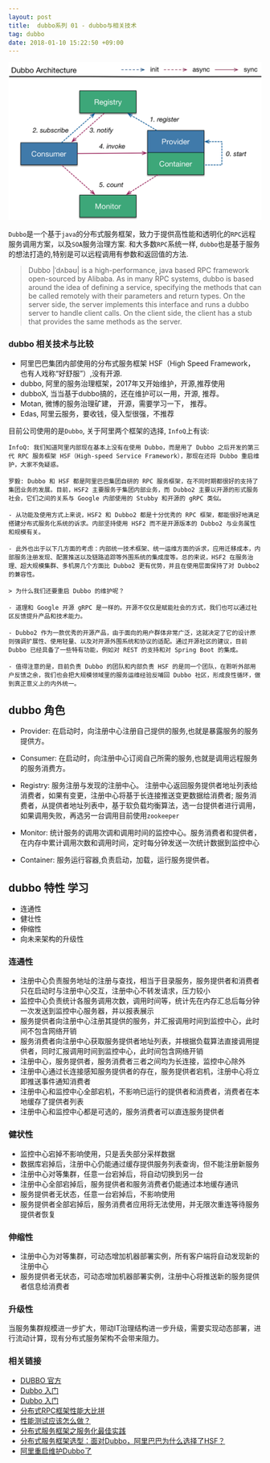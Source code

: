 ```yaml
---
layout: post
title:  dubbo系列 01 - dubbo与相关技术
tag: dubbo
date: 2018-01-10 15:22:50 +09:00
---
```


![dubbo-architecture](/assets/post/dubbo-architecture.png)

`Dubbo`是一个基于`java`的分布式服务框架，致力于提供高性能和透明化的`RPC`远程服务调用方案，以及`SOA`服务治理方案. 
和大多数`RPC`系统一样, `dubbo`也是基于服务的想法打造的,特别是可以远程调用有参数和返回值的方法. 

> Dubbo |ˈdʌbəʊ| is a high-performance, java based RPC framework open-sourced by Alibaba. As in many RPC systems, dubbo is based around the idea of defining a service, specifying the methods that can be called remotely with their parameters and return types. On the server side, the server implements this interface and runs a dubbo server to handle client calls. On the client side, the client has a stub that provides the same methods as the server.


### dubbo 相关技术与比较

* 阿里巴巴集团内部使用的分布式服务框架 HSF（High Speed Framework，也有人戏称“好舒服”）,没有开源.
* dubbo, 阿里的服务治理框架，2017年又开始维护，开源,推荐使用
* dubboX, 当当基于dubbo搞的，还在维护可以一用，开源, 推荐。
* Motan, 微博的服务治理矿建， 开源，需要学习一下， 推荐。
* Edas, 阿里云服务，要收钱，侵入型很强，不推荐

目前公司使用的是`Dubbo`, 关于阿里两个框架的选择, `InfoQ`上有谈:

```
InfoQ: 我们知道阿里内部现在基本上没有在使用 Dubbo，而是用了 Dubbo 之后开发的第三代 RPC 服务框架 HSF（High-speed Service Framework），那现在还将 Dubbo 重启维护，大家不免疑惑。

罗毅: Dubbo 和 HSF 都是阿里巴巴集团自研的 RPC 服务框架，在不同时期都很好的支持了集团业务的发展。目前，HSF2 主要服务于集团内部业务，而 Dubbo2 主要以开源的形式服务社会，它们之间的关系与 Google 内部使用的 Stubby 和开源的 gRPC 类似。

- 从功能及使用方式上来说，HSF2 和 Dubbo2 都是十分优秀的 RPC 框架，都能很好地满足搭建分布式服务化系统的诉求。内部坚持使用 HSF2 而不是开源版本的 Dubbo2 与业务属性和规模有关。

- 此外也出于以下几方面的考虑：内部统一技术框架、统一运维方面的诉求，应用迁移成本，内部服务注册发现、配置推送以及链路追踪等外围系统的集成度等。总的来说，HSF2 在服务治理、超大规模集群、多机房几个方面比 Dubbo2 更有优势，并且在使用层面保持了对 Dubbo2 的兼容性。

> 为什么我们还要重启 Dubbo 的维护呢？

- 道理和 Google 开源 gRPC 是一样的。开源不仅仅是赋能社会的方式，我们也可以通过社区反馈提升产品和技术能力。

- Dubbo2 作为一款优秀的开源产品，由于面向的用户群体非常广泛，这就决定了它的设计原则强调扩展性、使用轻量、以及对开源外围系统和协议的适配。通过开源社区的建议，目前 Dubbo 已经具备了一些特有功能，例如对 REST 的支持和对 Spring Boot 的集成。

- 值得注意的是，目前负责 Dubbo 的团队和内部负责 HSF 的是同一个团队，在聆听外部用户反馈之余，我们也会把大规模领域里的服务运维经验反哺回 Dubbo 社区，形成良性循环，做到真正意义上的内外统一。
```

## dubbo 角色

- Provider: 在启动时，向注册中心注册自己提供的服务,也就是暴露服务的服务提供方。

- Consumer: 在启动时，向注册中心订阅自己所需的服务,也就是调用远程服务的服务消费方。

- Registry: 服务注册与发现的注册中心。 注册中心返回服务提供者地址列表给消费者，如果有变更，注册中心将基于长连接推送变更数据给消费者; 服务消费者，从提供者地址列表中，基于软负载均衡算法，选一台提供者进行调用，如果调用失败，再选另一台调用目前使用`zookeeper`

- Monitor: 统计服务的调用次调和调用时间的监控中心。服务消费者和提供者，在内存中累计调用次数和调用时间，定时每分钟发送一次统计数据到监控中心

- Container: 服务运行容器,负责启动，加载，运行服务提供者。
      

## dubbo 特性 学习

* 连通性
* 健壮性
* 伸缩性
* 向未来架构的升级性

### 连通性

- 注册中心负责服务地址的注册与查找，相当于目录服务，服务提供者和消费者只在启动时与注册中心交互，注册中心不转发请求，压力较小
- 监控中心负责统计各服务调用次数，调用时间等，统计先在内存汇总后每分钟一次发送到监控中心服务器，并以报表展示
- 服务提供者向注册中心注册其提供的服务，并汇报调用时间到监控中心，此时间不包含网络开销
- 服务消费者向注册中心获取服务提供者地址列表，并根据负载算法直接调用提供者，同时汇报调用时间到监控中心，此时间包含网络开销
- 注册中心，服务提供者，服务消费者三者之间均为长连接，监控中心除外
- 注册中心通过长连接感知服务提供者的存在，服务提供者宕机，注册中心将立即推送事件通知消费者
- 注册中心和监控中心全部宕机，不影响已运行的提供者和消费者，消费者在本地缓存了提供者列表
- 注册中心和监控中心都是可选的，服务消费者可以直连服务提供者

### 健状性

- 监控中心宕掉不影响使用，只是丢失部分采样数据
- 数据库宕掉后，注册中心仍能通过缓存提供服务列表查询，但不能注册新服务
- 注册中心对等集群，任意一台宕掉后，将自动切换到另一台
- 注册中心全部宕掉后，服务提供者和服务消费者仍能通过本地缓存通讯
- 服务提供者无状态，任意一台宕掉后，不影响使用
- 服务提供者全部宕掉后，服务消费者应用将无法使用，并无限次重连等待服务提供者恢复

### 伸缩性

- 注册中心为对等集群，可动态增加机器部署实例，所有客户端将自动发现新的注册中心
- 服务提供者无状态，可动态增加机器部署实例，注册中心将推送新的服务提供者信息给消费者

### 升级性

当服务集群规模进一步扩大，带动IT治理结构进一步升级，需要实现动态部署，进行流动计算，现有分布式服务架构不会带来阻力。


### 相关链接

* [DUBBO 官方](http://dubbo.io/?spm=5176.100239.blogcont30996.9.40e7989cpg5SaI)
* [Dubbo 入门](https://yq.aliyun.com/articles/30996)
* [Dubbo 入门](https://yq.aliyun.com/articles/30996)
* [分布式RPC框架性能大比拼](http://colobu.com/2016/09/05/benchmarks-of-popular-rpc-frameworks/)
* [性能测试应该怎么做？](https://coolshell.cn/articles/17381.html)
* [分布式服务框架之服务化最佳实践](http://www.infoq.com/cn/articles/servitization-best-practice)
* [分布式服务框架选型：面对Dubbo，阿里巴巴为什么选择了HSF？](http://www.yunweipai.com/archives/17973.html)
* [阿里重启维护Dubbo了](http://www.infoq.com/cn/news/2017/11/Ali-restart-maintenance-Dubbo)

